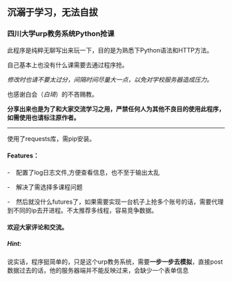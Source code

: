 ## 沉溺于学习，无法自拔 ##

### 四川大学urp教务系统Python抢课 ###

此程序是纯粹无聊写出来玩一下，目的是为熟悉下Python语法和HTTP方法。

自己基本上也没有什么课需要去通过程序抢。 

*修改时也请不要太过分，间隔时间尽量大一点，以免对学校服务器造成压力。* 

也感谢白会（*白琦*）的不吝赐教。

**分享出来也是为了和大家交流学习之用，严禁任何人为其他不良目的使用此程序，如需使用也请标注原作者。**



----------


使用了requests库，需pip安装。

####  Features： 
-　配置了log日志文件,方便查看信息，也不至于输出太乱 

-　解决了需选择多课程问题 

-　然后就没什么futures了，如果需要实现一台机子上抢多个账号的话，需要代理到不同的ip去开进程。不太推荐多线程，容易竞争数据。 


#### 欢迎大家评论和交流。

##### Hint:
说实话，程序挺简单的，只是这个urp教务系统，需要**一步一步去模拟**，直接post数据过去的话，他的服务器端并不能反映过来，会缺少一个表单信息